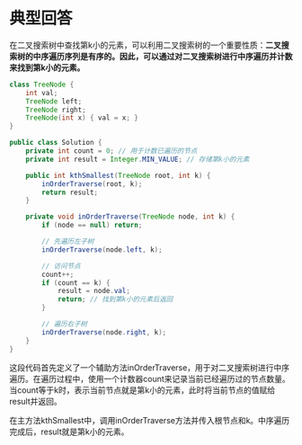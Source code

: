 # 典型回答

在二叉搜索树中查找第k小的元素，可以利用二叉搜索树的一个重要性质：**二叉搜索树的中序遍历序列是有序的。因此，可以通过对二叉搜索树进行中序遍历并计数来找到第k小的元素。**

```java
class TreeNode {
    int val;
    TreeNode left;
    TreeNode right;
    TreeNode(int x) { val = x; }
}

public class Solution {
    private int count = 0; // 用于计数已遍历的节点
    private int result = Integer.MIN_VALUE; // 存储第k小的元素

    public int kthSmallest(TreeNode root, int k) {
        inOrderTraverse(root, k);
        return result;
    }

    private void inOrderTraverse(TreeNode node, int k) {
        if (node == null) return;

        // 先遍历左子树
        inOrderTraverse(node.left, k);

        // 访问节点
        count++;
        if (count == k) {
            result = node.val;
            return; // 找到第k小的元素后返回
        }

        // 遍历右子树
        inOrderTraverse(node.right, k);
    }
}

```

这段代码首先定义了一个辅助方法inOrderTraverse，用于对二叉搜索树进行中序遍历。在遍历过程中，使用一个计数器count来记录当前已经遍历过的节点数量。当count等于k时，表示当前节点就是第k小的元素，此时将当前节点的值赋给result并返回。

在主方法kthSmallest中，调用inOrderTraverse方法并传入根节点和k。中序遍历完成后，result就是第k小的元素。
